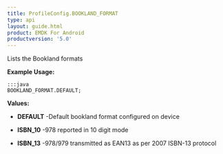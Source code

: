```yaml
---
title: ProfileConfig.BOOKLAND_FORMAT
type: api
layout: guide.html
product: EMDK For Android
productversion: '5.0'
---
```



Lists the Bookland formats
 
 

**Example Usage:**
	
	:::java	
	BOOKLAND_FORMAT.DEFAULT;


**Values:**

* **DEFAULT** -Default bookland format configured on device

* **ISBN_10** -978 reported in 10 digit mode

* **ISBN_13** -978/979 transmitted as EAN13 as per 2007 ISBN-13 protocol





